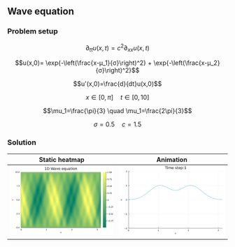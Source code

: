 ## Wave equation 

### Problem setup
$$\partial_{tt} u(x,t) = c^2 \partial_{xx} u(x,t)$$

$$u(x,0)= \exp{-\left(\frac{x-μ_1}{σ}\right)^2} + \exp{-\left(\frac{x-μ_2}{σ}\right)^2}$$

$$u'(x,0)=\frac{d}{dt}u(x,0)$$

$$x\in[0,\pi] \quad t\in[0,10]$$

$$\mu_1=\frac{\pi}{3} \quad \mu_1=\frac{2\pi}{3}$$

$$\sigma=0.5 \quad c=1.5$$

### Solution
Static heatmap             |  Animation
:-------------------------:|:-------------------------:
[![name](https://github.com/dynamic-queries/LinearPDEs/blob/main/figures/contour_wave.png)](https://github.com/dynamic-queries/LinearPDEs/blob/main/figures/contour_wave.png)  |  [![name](https://github.com/dynamic-queries/LinearPDEs/blob/main/figures/wave.gif)](https://github.com/dynamic-queries/LinearPDEs/blob/main/figures/wave.gif)
